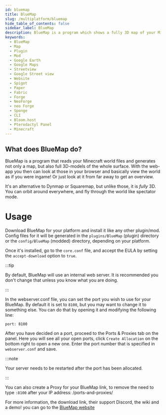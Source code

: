```yaml
---
id: bluemap
title: BlueMap 
slug: /multiplatform/bluemap
hide_table_of_contents: false
sidebar_label: BlueMap
description: BlueMap is a program which shows a fully 3D map of your Minecraft worlds in a webpage that can be easily accessed by a player.
keywords:
  - BlueMap
  - Map
  - Plugin
  - Mod
  - Google Earth
  - Google Maps
  - Streetview
  - Google Street view
  - Website
  - Spigot
  - Paper
  - Fabric
  - Forge
  - NeoForge
  - neo Forge
  - Sponge
  - CLI
  - Bloom.host
  - Pterodactyl Panel
  - Minecraft
---
```


## What does BlueMap do?
BlueMap is a program that reads your Minecraft world files and generates not only a map, but also full 3D-models of the whole surface.
With the web-app you then can look at those in your browser and basically view the world as if you were ingame!
Or just look at it from far away to get an overview.

It's an alternative to Dynmap or Squaremap, but unlike those, it is _fully_ 3D. You can orbit around everywhere, and fly through the world like spectator mode.


# Usage
Download BlueMap for your platform and install it like any other plugin/mod.
Config files for it will be generated in the `plugins/BlueMap` (plugin) directory or the `config/BlueMap` (modded) directory, depending on your platform.

Once it's installed, go to the `core.conf` file, and accept the EULA by setting the `accept-download` option to `true`.

:::tip

By default, BlueMap will use an internal web server. It is recommended you don't change that unless you know what you are doing.

:::

In the webserver.conf file, you can set the port you wish to use for your BlueMap. By default it is set to `8100`, but you may want to change it to something else.
You can do that by opening it and modifying the following line:

```
port: 8100
```

After you have decided on a port, proceed to the Ports & Proxies tab on the panel. Here you will see all your open ports, click `Create Allocation` on the bottom right to open a new one.
Enter the port number that is specified in `webserver.conf` and save.

:::note

Your server needs to be restarted after the port has been allocated.

:::

You can also create a Proxy for your BlueMap link, to remove the need to type `:8100` after your IP address: /ports-and-proxies/

For more information, the download link, their support Discord, the wiki and a demo! you can go to the [BlueMap website](https://bluemap.bluecolored.de/)
